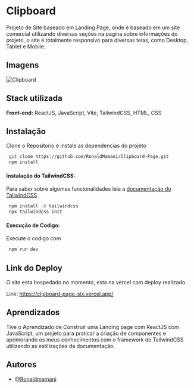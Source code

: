 
# Clipboard

Projeto de Site baseado em Landing Page, onde é baseado em um site comercial utilizando diversas seções na pagina sobre informações do projeto, o site é totalmente responsivo para diversas telas, como Desktop, Tablet e Mobile.

## Imagens

![Clipboard](https://res.cloudinary.com/dz209s6jk/image/upload/v1655294619/Screenshots/kbdjuke2u56xsw34htnm.jpg)

## Stack utilizada

**Front-end:** ReactJS, JavaScript, Vite, TailwindCSS, HTML, CSS
## Instalação

Clone o Repositorio e instale as dependencias do projeto

```bash
 git clone https://github.com/RonaldMamani/Clipboard-Page.git
 npm install
```

#### Instalação do TailwindCSS:

Para saber sobre algumas funcionalidades leia a [documentação do TailwindCSS](https://tailwindcss.com/docs/installation)

```bash
 npm install -D tailwindcss
 npx tailwindcss init
```


#### Execução de Codigo:

Execute o codigo com 

```bash
 npm run dev
```
## Link do Deploy

O site esta hospedado no momento, esta na vercel com deploy realizado.

Link: https://clipboard-page-six.vercel.app/
## Aprendizados

Tive o Aprendizado de Construir uma Landing page com ReactJS com JavaScript, um projeto para praticar a criação de componentes e aprimorando os meus conhecimentos com o framework de TailwindCSS utilizando as estilizações da documentação.


## Autores

- [@Ronaldmamani](https://www.github.com/RonaldMamani)

